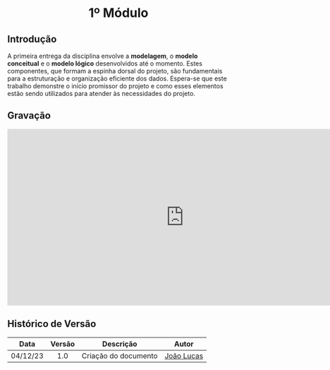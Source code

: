 <center>

# <a>1º Módulo</a>
</center>

## <a>Introdução</a>
A primeira entrega da disciplina envolve a **<a>modelagem</a>**, o **<a>modelo conceitual</a>** e o **<a>modelo lógico</a>** desenvolvidos até o momento. Estes componentes, que formam a espinha dorsal do projeto, são fundamentais para a estruturação e organização eficiente dos dados. Espera-se que este trabalho demonstre o início promissor do projeto e como esses elementos estão sendo utilizados para atender às necessidades do projeto.

## <a>Gravação</a>

<center>
<iframe width="800" height="400" src="https://www.youtube-nocookie.com/embed/" frameborder="0" allow="accelerometer; autoplay; clipboard-write; encrypted-media; gyroscope; picture-in-picture" allowfullscreen></iframe>
</center>

## <a>Histórico de Versão</a>
<center>

|   Data   | Versão |      Descrição       |                   Autor                    |
| :------: | :----: | :------------------: | :----------------------------------------: |
| 04/12/23 |  1.0   | Criação do documento | [João Lucas](https://github.com/HacKairos) |

</center>